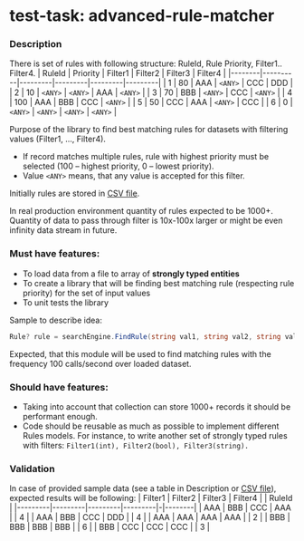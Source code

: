 # test-task: advanced-rule-matcher

###  Description

There is set of rules with following structure: RuleId, Rule Priority, Filter1.. Filter4.
| RuleId | Priority | Filter1 | Filter2 | Filter3 | Filter4 |
|--------|----------|---------|---------|---------|---------|
| 1      | 80       | AAA     | `<ANY>` | CCC     | DDD     |
| 2      | 10       | `<ANY>` | `<ANY>` | AAA     | `<ANY>` |
| 3      | 70       | BBB     | `<ANY>` | CCC     | `<ANY>` |
| 4      | 100      | AAA     | BBB     | CCC     | `<ANY>` |
| 5      | 50       | CCC     | AAA     | `<ANY>` | CCC     |
| 6      | 0        | `<ANY>` | `<ANY>` | `<ANY>` | `<ANY>` |

Purpose of the library to find best matching rules for datasets with filtering values (Filter1, ..., Filter4).
-  If record matches multiple rules, rule with highest priority must be selected (100 – highest priority, 0 – lowest priority). 
- Value `<ANY>` means, that any value is accepted for this filter.

Initially rules are stored in [CSV file](/AdvancedRuleMatcher/assets/SampleData.csv).

In real production environment quantity of rules expected to be 1000+. Quantity of data to pass through filter is 10x-100x larger or might be even infinity data stream in future.

### Must have features:
- To load data from a file to array of **strongly typed entities**
- To create a library that will be finding best matching rule (respecting rule priority) for the set of input values
- To unit tests the library

Sample to describe idea:
```csharp
Rule? rule = searchEngine.FindRule(string val1, string val2, string val3, string val4);
```

Expected, that this module will be used to find matching rules with the frequency 100 calls/second over loaded dataset.

### Should have features:
- Taking into account that collection can store 1000+ records it should be performant enough.
- Code should be reusable as much as possible to implement different Rules models. For instance, to write another set of strongly typed rules with filters: `Filter1(int), Filter2(bool), Filter3(string).`


### Validation
In case of provided sample data (see a table in Description or [CSV file](/AdvancedRuleMatcher/assets/SampleData.csv)), expected results will be following:
| Filter1 | Filter2 | Filter3 | Filter4 | | RuleId |
|---------|---------|---------|---------|-|--------|
| AAA     | BBB     | CCC     | AAA     | |  4     |
| AAA     | BBB     | CCC     | DDD     | |  4     |
| AAA     | AAA     | AAA     | AAA     | |  2     |
| BBB     | BBB     | BBB     | BBB     | |  6     |
| BBB     | CCC     | CCC     | CCC     | |  3     |
